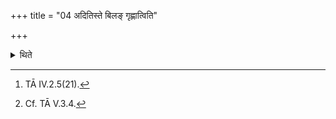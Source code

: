 +++
title = "04 अदितिस्ते बिलङ् गृह्णात्विति"

+++

<details><summary>थिते</summary>

4. With aditiste bilaṀ gr̥hṇātu[^1] he prepares a cavity (in the Mahāvīra) by means of a piece of bamboo.[^2]   

[^1]: TĀ IV.2.5(21).  

[^2]: Cf. TĀ V.3.4. 
</details>
